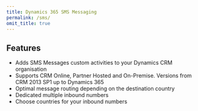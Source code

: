 ```yaml
---
title: Dynamics 365 SMS Messaging
permalink: /sms/
omit_title: true
---
```


Features
--------
* Adds SMS Messages custom activities to your Dynamics CRM organisation
* Supports CRM Online, Partner Hosted and On-Premise. Versions from CRM 2013 SP1 up to Dynamics 365
* Optimal message routing depending on the destination country
* Dedicated multiple inbound numbers 
* Choose countries for your inbound numbers